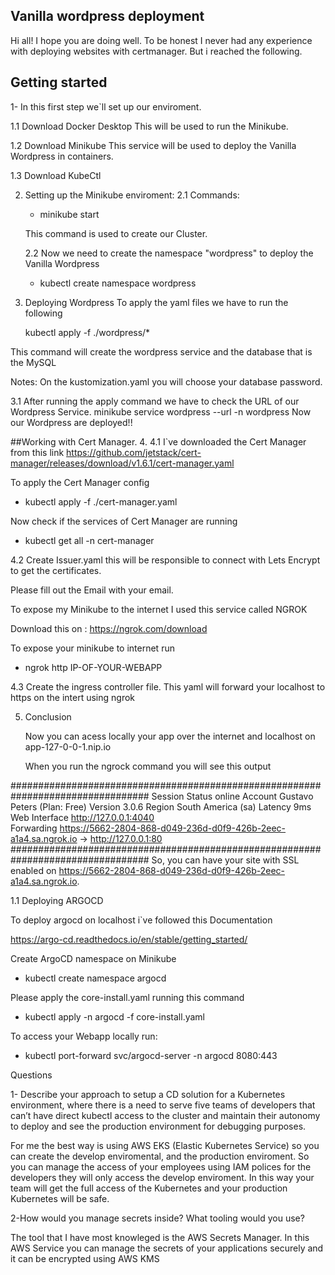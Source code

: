 ## Vanilla wordpress deployment

Hi all!
I hope you are doing well.
To be honest I never had any experience with deploying websites with certmanager. But i reached the following.

## Getting started

1-
  In this first step we`ll set up our enviroment.

  1.1 Download Docker Desktop
  This will be used to run the Minikube.

  1.2 Download Minikube
  This service will be used to deploy the Vanilla Wordpress in containers.

  1.3 Download KubeCtl


  2.
     Setting up the Minikube enviroment:
    2.1
     Commands:

     - minikube start

     This command is used to create our Cluster.

     2.2
       Now we need to create the namespace "wordpress" to deploy the Vanilla Wordpress

     - kubectl create namespace wordpress

3.
   Deploying Wordpress
  To apply the yaml files we have to run the following

   kubectl apply -f ./wordpress/*

  This command will create the wordpress service and the database that is the MySQL

Notes:
  On the kustomization.yaml you will choose your database password.
  
  3.1
    After running the apply command we have to check the URL of our Wordpress Service.
    minikube service wordpress --url -n wordpress
    Now our Wordpress are deployed!!

 ##Working with Cert Manager.
4.
 4.1
  I`ve downloaded the Cert Manager from this link
  https://github.com/jetstack/cert-manager/releases/download/v1.6.1/cert-manager.yaml

  To apply the Cert Manager config

  - kubectl apply -f ./cert-manager.yaml

  Now check if the services of Cert Manager are running

  - kubectl get all -n cert-manager 

4.2
   Create Issuer.yaml this will be responsible to connect with Lets Encrypt to get the certificates.

   Please fill out the Email with your email.

   To expose my Minikube to the internet I used this service called NGROK

   Download this on :
   https://ngrok.com/download

   To expose your minikube to internet run
   - ngrok http IP-OF-YOUR-WEBAPP

4.3
    Create the ingress controller file.
    This yaml will forward your localhost to https on the intert using ngrok

5. Conclusion

   Now you can acess locally your app over the internet and localhost on app-127-0-0-1.nip.io

   When you run the ngrock command you will see this output

#################################################################################
Session Status                online                                                                                        Account                       Gustavo Peters (Plan: Free)                                                                    Version                       3.0.6                                                                                          Region                        South America (sa)                                                                         Latency                      9ms                                                                                           Web Interface                 http://127.0.0.1:4040  
Forwarding                    https://5662-2804-868-d049-236d-d0f9-426b-2eec-a1a4.sa.ngrok.io -> http://127.0.0.1:80
#################################################################################
 So, you can have your site with SSL enabled on
 https://5662-2804-868-d049-236d-d0f9-426b-2eec-a1a4.sa.ngrok.io.


 1.1 Deploying ARGOCD
   
  To deploy argocd on localhost i`ve followed this Documentation

  https://argo-cd.readthedocs.io/en/stable/getting_started/

  Create ArgoCD namespace on Minikube

  - kubectl create namespace argocd

  Please apply the core-install.yaml running this command

  - kubectl apply -n argocd -f core-install.yaml

  To access your Webapp locally run:

   - kubectl port-forward svc/argocd-server -n argocd 8080:443


Questions

1- Describe your approach to setup a CD solution for a Kubernetes environment, 
where there is a need to serve five teams of developers that can’t have direct kubectl access to the cluster and maintain their autonomy to deploy and see the production environment for debugging purposes.
   
   For me the best way is using AWS EKS (Elastic Kubernetes Service) so you can create the develop enviromental, and the production enviroment.
   So you can manage the access of your employees using IAM polices for the developers they will only access the develop enviroment.
   In this way your team will get the full access of the Kubernetes and your production Kubernetes will be safe.


2-How would you manage secrets inside? What tooling would you use?

The tool that I have most knowleged is the AWS Secrets Manager.
In this AWS Service you can manage the secrets of your applications securely and it can be encrypted using AWS KMS





